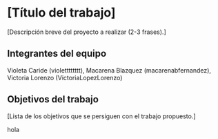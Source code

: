# [Título del trabajo]

[Descripción breve del proyecto a realizar (2-3 frases).]

## Integrantes del equipo

Violeta Caride (violetttttttt), Macarena Blazquez (macarenabfernandez), Victoria Lorenzo (VictoriaLopezLorenzo) 

## Objetivos del trabajo

[Lista de los objetivos que se persiguen con el trabajo propuesto.]

hola
